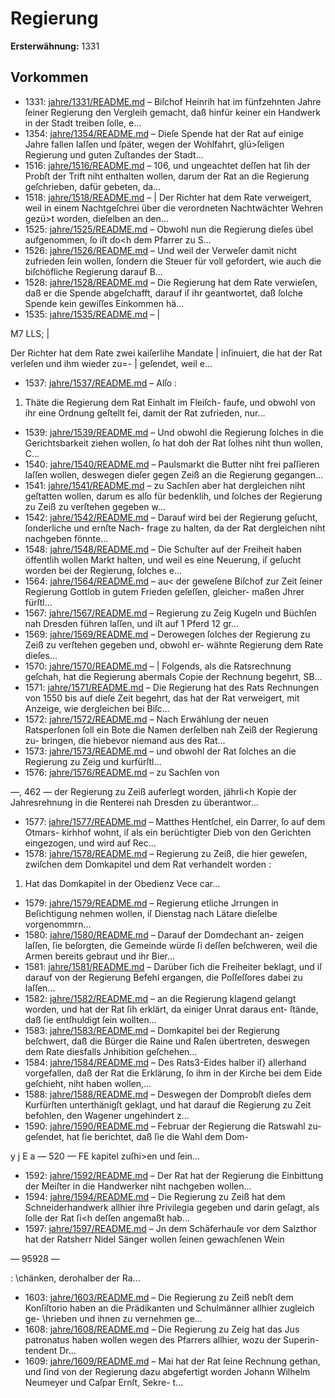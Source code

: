 # Regierung

**Ersterwähnung:** 1331

## Vorkommen
- 1331: [jahre/1331/README.md](../jahre/1331/README.md) – Biſchof Heinrih hat im fünfzehnten Jahre ſeiner
Regierung den Vergleih gemacht, daß hinfür keiner ein
Handwerk in der Stadt treiben ſolle, e...
- 1354: [jahre/1354/README.md](../jahre/1354/README.md) – Dieſe Spende hat der Rat
auf einige Jahre fallen laſſen und ſpäter, wegen der
Wohlfahrt, glü>ſeligen Regierung und guten Zuſtandes
der Stadt...
- 1516: [jahre/1516/README.md](../jahre/1516/README.md) – 106, und ungeachtet deſſen hat ſih der Probſt der Trift
niht enthalten wollen, darum der Rat an die Regierung
geſchrieben, dafür gebeten, da...
- 1518: [jahre/1518/README.md](../jahre/1518/README.md) – |
Der Richter hat dem Rate verweigert, weil in einem
Nachtgeſchrei über die verordneten Nachtwächter Wehren
gezü>t worden, dieſelben an den...
- 1525: [jahre/1525/README.md](../jahre/1525/README.md) – Obwohl nun die Regierung dieſes übel aufgenommen,
ſo iſt do<h dem Pfarrer zu S...
- 1526: [jahre/1526/README.md](../jahre/1526/README.md) – Und weil der Verweſer damit nicht zufrieden ſein wollen,
ſondern die Steuer für voll gefordert, wie auch die
biſchöfliche Regierung darauf B...
- 1528: [jahre/1528/README.md](../jahre/1528/README.md) – Die Regierung hat dem Rate verwieſen, daß er die
Spende abgeſchafft, darauf iſ ihr geantwortet, daß ſolche
Spende kein gewiſſes Einkommen hä...
- 1535: [jahre/1535/README.md](../jahre/1535/README.md) – |

M7 LLS; |

Der Richter hat dem Rate zwei kaiſerlihe Mandate |
inſinuiert, die hat der Rat verleſen und ihm wieder zu=- |
geſendet, weil e...
- 1537: [jahre/1537/README.md](../jahre/1537/README.md) – Alſo :

1) Thäte die Regierung dem Rat Einhalt im Fleiſch-
faufe, und obwohl von ihr eine Ordnung geſtellt fei,
damit der Rat zufrieden, nur...
- 1539: [jahre/1539/README.md](../jahre/1539/README.md) – Und obwohl die
Regierung ſolches in die Gerichtsbarkeit ziehen wollen, ſo
hat doh der Rat ſolhes niht thun wollen, C...
- 1540: [jahre/1540/README.md](../jahre/1540/README.md) – Paulsmarkt die Butter niht frei paſſieren laſſen
wollen, deswegen dieſer gegen Zeiß an die Regierung
gegangen...
- 1541: [jahre/1541/README.md](../jahre/1541/README.md) – zu Sachſen aber hat dergleichen niht geſtatten
wollen, darum es alſo für bedenklih, und ſolches der
Regierung zu Zeiß zu verſtehen gegeben w...
- 1542: [jahre/1542/README.md](../jahre/1542/README.md) – Darauf wird
bei der Regierung geſucht, ſonderliche und ernſte Nach-
frage zu halten, da der Rat dergleichen niht nachgeben
fönnte...
- 1548: [jahre/1548/README.md](../jahre/1548/README.md) – Die Schuſter auf der Freiheit haben öffentlih wollen
Markt halten, und weil es eine Neuerung, iſ geſucht
worden bei der Regierung, ſolches e...
- 1564: [jahre/1564/README.md](../jahre/1564/README.md) – au< der geweſene Biſchof zur Zeit ſeiner
Regierung Gottlob in gutem Frieden geſeſſen, gleicher-
maßen Jhrer fürſtl...
- 1567: [jahre/1567/README.md](../jahre/1567/README.md) – Regierung zu Zeig Kugeln und Büchſen nah Dresden
führen laſſen, und iſt auf 1 Pferd 12 gr...
- 1569: [jahre/1569/README.md](../jahre/1569/README.md) – Derowegen ſolches der
Regierung zu Zeiß zu verſtehen gegeben und, obwohl er-
wähnte Regierung dem Rate dieſes...
- 1570: [jahre/1570/README.md](../jahre/1570/README.md) – |
Folgends, als die Ratsrechnung geſchah, hat die Regierung
abermals Copie der Rechnung begehrt, SB...
- 1571: [jahre/1571/README.md](../jahre/1571/README.md) – Die Regierung hat des Rats Rechnungen von 1550
bis auf dieſe Zeit begehrt, das hat der Rat verweigert,
mit Anzeige, wie dergleichen bei Biſc...
- 1572: [jahre/1572/README.md](../jahre/1572/README.md) – Nach Erwählung der neuen Ratsperſonen ſoll ein
Bote die Namen derſelben nah Zeiß der Regierung zu-
bringen, die hiebevor niemand aus des Rat...
- 1573: [jahre/1573/README.md](../jahre/1573/README.md) – und obwohl der Rat ſolches
an die Regierung zu Zeig und kurfürſtl...
- 1576: [jahre/1576/README.md](../jahre/1576/README.md) – zu Sachſen von


—, 462 —
der Regierung zu Zeiß auferlegt worden, jährli<h Kopie
der Jahresrehnung in die Renterei nah Dresden zu
überantwor...
- 1577: [jahre/1577/README.md](../jahre/1577/README.md) – Matthes Hentſchel, ein Darrer, ſo auf dem Otmars-
kirhhof wohnt, iſ als ein berüchtigter Dieb von den
Gerichten eingezogen, und wird auf Rec...
- 1578: [jahre/1578/README.md](../jahre/1578/README.md) – Regierung zu
Zeiß, die hier geweſen, zwiſchen dem Domkapitel und dem
Rat verhandelt worden :

1) Hat das Domkapitel in der Obedienz Vece car...
- 1579: [jahre/1579/README.md](../jahre/1579/README.md) – Regierung etliche
Jrrungen in Beſichtigung nehmen wollen, iſ Dienstag
nach Lätare dieſelbe vorgenommrn...
- 1580: [jahre/1580/README.md](../jahre/1580/README.md) – Darauf der Domdechant an-
zeigen laſſen, ſie beſorgten, die Gemeinde würde ſi deſſen
beſchweren, weil die Armen bereits gebraut und ihr Bier...
- 1581: [jahre/1581/README.md](../jahre/1581/README.md) – Darüber ſich
die Freiheiter beklagt, und iſ darauf von der Regierung
Befehl ergangen, die Poſſeſſores dabei zu laſſen...
- 1582: [jahre/1582/README.md](../jahre/1582/README.md) – an die Regierung klagend gelangt worden, und
hat der Rat ſih erklärt, da einiger Unrat daraus ent-
ſtände, daß ſie entſhuldigt ſein wollten...
- 1583: [jahre/1583/README.md](../jahre/1583/README.md) – Domkapitel bei der Regierung
beſchwert, daß die Bürger die Raine und Raſen übertreten,
deswegen dem Rate diesfalls Jnhibition geſchehen...
- 1584: [jahre/1584/README.md](../jahre/1584/README.md) – Des Rats3-Eides halber iſ} allerhand vorgefallen, daß
der Rat die Erklärung, ſo ihm in der Kirche bei dem
Eide geſchieht, niht haben wollen,...
- 1588: [jahre/1588/README.md](../jahre/1588/README.md) – Deswegen der Domprobſt dieſes dem Kurfürſten
unterthänigſt geklagt, und hat darauf die Regierung zu
Zeit befohlen, den Wagener ungehindert z...
- 1590: [jahre/1590/README.md](../jahre/1590/README.md) – Februar der Regierung die Ratswahl zu-
geſendet, hat ſie berichtet, daß ſie die Wahl dem Dom-


y j E a
— 520 — FE
kapitel zuſhi>en und ſein...
- 1592: [jahre/1592/README.md](../jahre/1592/README.md) – Der Rat hat der Regierung die Einbittung der Meiſter
in die Handwerker niht nachgeben wollen...
- 1594: [jahre/1594/README.md](../jahre/1594/README.md) – Die Regierung zu Zeiß hat dem Schneiderhandwerk
allhier ihre Privilegia gegeben und darin geſagt, als ſolle
der Rat ſi<h deſſen angemaßt hab...
- 1597: [jahre/1597/README.md](../jahre/1597/README.md) – Jn dem Schäferhauſe vor dem Salzthor hat der
Ratsherr Nidel Sänger wollen ſeinen gewachſenen Wein


— 95928 —

: \chänken, derohalber der Ra...
- 1603: [jahre/1603/README.md](../jahre/1603/README.md) – Die Regierung zu Zeiß nebſt dem Konſiſtorio haben
an die Prädikanten und Schulmänner allhier zugleich ge-
\hrieben und ihnen zu vernehmen ge...
- 1608: [jahre/1608/README.md](../jahre/1608/README.md) – Die Regierung zu Zeig hat das Jus patronatus haben
wollen wegen des Pfarrers allhier, wozu der Superin-
tendent Dr...
- 1609: [jahre/1609/README.md](../jahre/1609/README.md) – Mai hat der Rat ſeine Rechnung gethan,
und ſind von der Regierung dazu abgefertigt worden
Johann Wilhelm Neumeyer und Caſpar Ernſt, Sekre-
t...
